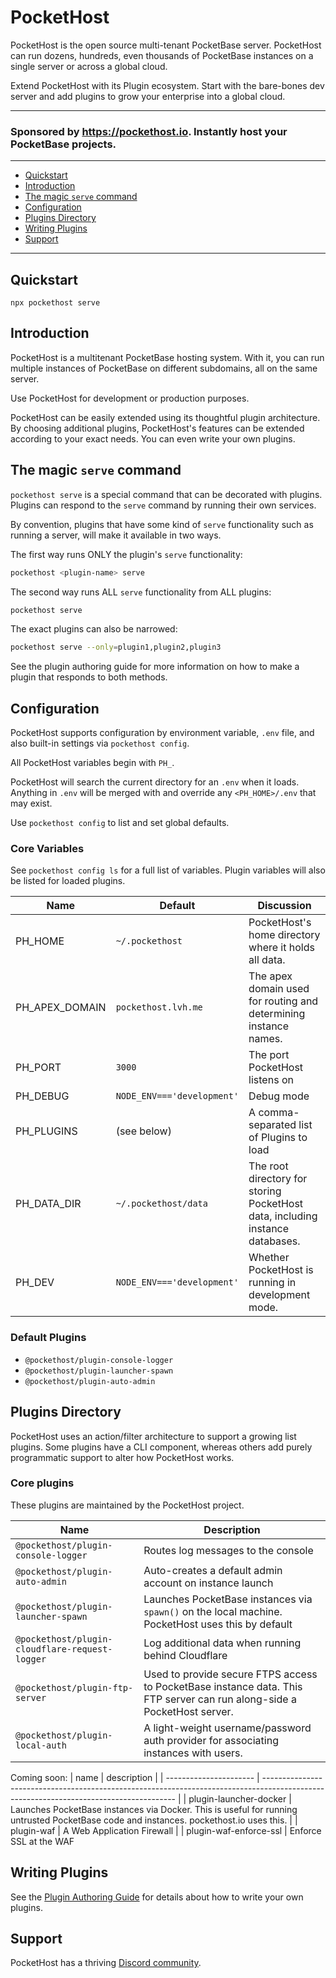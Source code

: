 # PocketHost

PocketHost is the open source multi-tenant PocketBase server. PocketHost can run dozens, hundreds, even thousands of PocketBase instances on a single server or across a global cloud.

Extend PocketHost with its Plugin ecosystem. Start with the bare-bones dev server and add plugins to grow your enterprise into a global cloud.

---

### Sponsored by https://pockethost.io. Instantly host your PocketBase projects.

---

<!-- @import "[TOC]" {cmd="toc" depthFrom=2 depthTo=2 orderedList=false} -->

<!-- code_chunk_output -->

- [Quickstart](#quickstart)
- [Introduction](#introduction)
- [The magic `serve` command](#the-magic-serve-command)
- [Configuration](#configuration)
- [Plugins Directory](#plugins-directory)
- [Writing Plugins](#writing-plugins)
- [Support](#support)

<!-- /code_chunk_output -->

---

## Quickstart

```
npx pockethost serve
```

## Introduction

PocketHost is a multitenant PocketBase hosting system. With it, you can run multiple instances of PocketBase on different subdomains, all on the same server.

Use PocketHost for development or production purposes.

PocketHost can be easily extended using its thoughtful plugin architecture. By choosing additional plugins, PocketHost's features can be extended according to your exact needs. You can even write your own plugins.

## The magic `serve` command

`pockethost serve` is a special command that can be decorated with plugins. Plugins can respond to the `serve` command by running their own services.

By convention, plugins that have some kind of `serve` functionality such as running a server, will make it available in two ways.

The first way runs ONLY the plugin's `serve` functionality:

```bash
pockethost <plugin-name> serve
```

The second way runs ALL `serve` functionality from ALL plugins:

```bash
pockethost serve
```

The exact plugins can also be narrowed:

```bash
pockethost serve --only=plugin1,plugin2,plugin3
```

See the plugin authoring guide for more information on how to make a plugin that responds to both methods.

## Configuration

PocketHost supports configuration by environment variable, `.env` file, and also built-in settings via `pockethost config`.

All PocketHost variables begin with `PH_`.

PocketHost will search the current directory for an `.env` when it loads. Anything in `.env` will be merged with and override any `<PH_HOME>/.env` that may exist.

Use `pockethost config` to list and set global defaults.

### Core Variables

See `pockethost config ls` for a full list of variables. Plugin variables will also be listed for loaded plugins.

| Name           | Default                    | Discussion                                                                    |
| -------------- | -------------------------- | ----------------------------------------------------------------------------- |
| PH_HOME        | `~/.pockethost`            | PocketHost's home directory where it holds all data.                          |
| PH_APEX_DOMAIN | `pockethost.lvh.me`        | The apex domain used for routing and determining instance names.              |
| PH_PORT        | `3000`                     | The port PocketHost listens on                                                |
| PH_DEBUG       | `NODE_ENV==='development'` | Debug mode                                                                    |
| PH_PLUGINS     | (see below)                | A comma-separated list of Plugins to load                                     |
| PH_DATA_DIR    | `~/.pockethost/data`       | The root directory for storing PocketHost data, including instance databases. |
| PH_DEV         | `NODE_ENV==='development'` | Whether PocketHost is running in development mode.                            |

### Default Plugins

- `@pockethost/plugin-console-logger`
- `@pockethost/plugin-launcher-spawn`
- `@pockethost/plugin-auto-admin`

## Plugins Directory

PocketHost uses an action/filter architecture to support a growing list plugins. Some plugins have a CLI component, whereas others add purely programmatic support to alter how PocketHost works.

### Core plugins

These plugins are maintained by the PocketHost project.

| Name                                           | Description                                                                                                             |
| ---------------------------------------------- | ----------------------------------------------------------------------------------------------------------------------- |
| `@pockethost/plugin-console-logger`            | Routes log messages to the console                                                                                      |
| `@pockethost/plugin-auto-admin`                | Auto-creates a default admin account on instance launch                                                                 |
| `@pockethost/plugin-launcher-spawn`            | Launches PocketBase instances via `spawn()` on the local machine. PocketHost uses this by default                       |
| `@pockethost/plugin-cloudflare-request-logger` | Log additional data when running behind Cloudflare                                                                      |
| `@pockethost/plugin-ftp-server`                | Used to provide secure FTPS access to PocketBase instance data. This FTP server can run along-side a PocketHost server. |
| `@pockethost/plugin-local-auth`                | A light-weight username/password auth provider for associating instances with users.                                    |

Coming soon:
| name | description |
| ---------------------- | -------------------------------------------------------------------------------------------------------------------------------------- |
| plugin-launcher-docker | Launches PocketBase instances via Docker. This is useful for running untrusted PocketBase code and instances. pockethost.io uses this. |
| plugin-waf | A Web Application Firewall |
| plugin-waf-enforce-ssl | Enforce SSL at the WAF

## Writing Plugins

See the [Plugin Authoring Guide](https://github.com/pockethost/pockethost/blob/master/packages/pockethost/plugin-guide.md) for details about how to write your own plugins.

## Support

PocketHost has a thriving [Discord community](https://discord.gg/nVTxCMEcGT).
